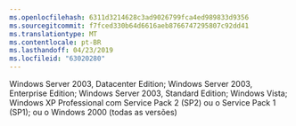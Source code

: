 ```yaml
---
ms.openlocfilehash: 6311d3214628c3ad9026799fca4ed989833d9356
ms.sourcegitcommit: f7fced330b64d6616aeb8766747295807c92dd41
ms.translationtype: MT
ms.contentlocale: pt-BR
ms.lasthandoff: 04/23/2019
ms.locfileid: "63020280"
---
```

Windows Server 2003, Datacenter Edition; Windows Server 2003, Enterprise Edition; Windows Server 2003, Standard Edition; Windows Vista; Windows XP Professional com Service Pack 2 \(SP2\) ou o Service Pack 1 \(SP1\); ou o Windows 2000 \(todas as versões\)
